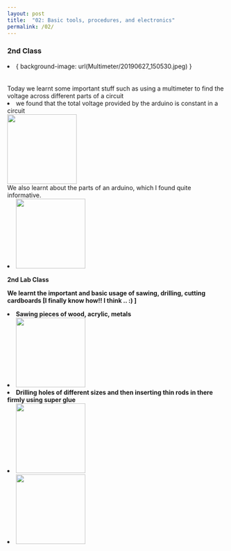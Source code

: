 ```yaml
---
layout: post
title:  "02: Basic tools, procedures, and electronics"
permalink: /02/
---
```


### 2nd Class
<li>{ background-image: url(Multimeter/20190627_150530.jpeg) } </li><br>
<br>Today we learnt some important stuff such as using a multimeter to find the voltage across different parts of a circuit
<li>we found that the total voltage provided by the arduino is constant in a circuit</li>
<img src="20190627_141712.jpeg"  style="height: 160px; max-width: 100%"><br>
We also learnt about the parts of an arduino, which I found quite informative.
<li> <img src="20190627_133610" style="height: 160px; max-width: 100%"> </li>

<B> 2nd Lab Class

We learnt the important and basic usage of sawing, drilling, cutting cardboards [I finally know how!! I think .. :) ] 
<li>Sawing pieces of wood, acrylic, metals</li>
<li><img src="20190628_160648.jpeg"  style="height: 160px; max-width: 100%"> </li>
<li>Drilling holes of different sizes and then inserting thin rods in there firmly using super glue</li>
<li><img src="20190628_171706.jpeg"  style="height: 160px; max-width: 100%"> </li>
<li><img src="20190628_175512.jpeg"  style="height: 160px; max-width: 100%"> </li>


<!-- You can include comments that will not be translated to HTML -->

<!-- You can include links and images in the following format: -->

<!-- Or, you can also directly include HTML, for example to make a split image -->


<!-- You can also use HTML tags to include a video -->

<!-- Or to add a download link to any (reasonably small) file in your permalink directory -->



